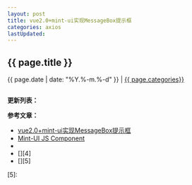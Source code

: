 ```yaml
---
layout: post
title: vue2.0+mint-ui实现MessageBox提示框
categories: axios
lastUpdated:
---
```


## {{ page.title }}

{{ page.date | date: "%Y.%-m.%-d" }} | <a href="/archive#{{ page.categories }}">{{ page.categories}}</a>


```

```


**更新列表：**



**参考文章：**

* [vue2.0+mint-ui实现MessageBox提示框][1]
* [Mint-UI JS Component][2]
* [][3]
* [][4]
* [][5]

[1]: https://blog.csdn.net/weixin_37699645/article/details/88953062
[2]: https://elemefe.github.io/mint-ui/#/
[3]: 
[4]: 
[5]: 